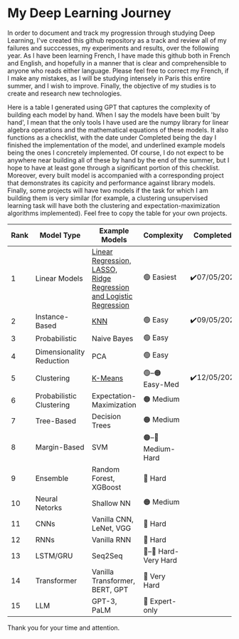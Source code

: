 # My Deep Learning Journey
In order to document and track my progression through studying Deep Learning, I've created this github repository as a track and review all of my failures and succcesses, my experiments and results, over the following year. As I have been learning French, I have made this github both in French and English, and hopefully in a manner that is clear and comprehensible to anyone who reads either language. Please feel free to correct my French, if I make any mistakes, as I will be studying intensely in Paris this entire summer, and I wish to improve. Finally, the objective of my studies is to create and research new technologies.

Here is a table I generated using GPT that captures the complexity of building each model by hand. When I say the models have been built 'by hand', I mean that the only tools I have used are the numpy library for linear algebra operations and the mathematical equations of these models. It also functions as a checklist, with the date under Completed being the day I finished the implementation of the model, and underlined example models being the ones I concretely implemented. Of course, I do not expect to be anywhere near building all of these by hand by the end of the summer, but I hope to have at least gone through a significant portion of this checklist. Moreover, every built model is accompanied with a corresponding project that demonstrates its capicity and performance against library models. Finally, some projects will have two models if the task for which I am building them is very similar (for example, a clustering unsupervised learning task will have both the clustering and expectation-maximization algorithms implemented). Feel free to copy the table for your own projects.

| Rank  | Model Type | Example Models | Complexity | Completed? |  
| ------------- | ------------- | ------------  | ------------- | -
| 1 | Linear Models  | <ins>Linear Regression, LASSO, Ridge Regression and Logistic Regression</ins> | 🟢 Easiest  | ✔️07/05/2025 |
| 2 | Instance-Based | <ins>KNN</ins>  | 🟢 Easy | ✔️09/05/2025 |
| 3 | Probabilistic | Naive Bayes | 🟢 Easy  |  | 
| 4 | Dimensionality Reduction | PCA | 🟢 Easy  |  | 
| 5 | Clustering  | <ins>K-Means</ins> | 🟢–🟠 Easy-Med | ✔️12/05/2025 | 
| 6 | Probabilistic Clustering  | Expectation-Maximization | 🟠 Medium |  | 
| 7 | Tree-Based | Decision Trees | 🟠 Medium  |  | 
| 8 | Margin-Based  | SVM | 🟠–🔴 Medium-Hard  |  | 
| 9 | Ensemble  | Random Forest, XGBoost | 🔴 Hard  |  | 
| 10 | Neural Netorks  | Shallow NN | 🟠 Medium  |  | 
| 11 | CNNs  | Vanilla CNN, LeNet, VGG| 🔴 Hard  |  | 
| 12 | RNNs  | Vanilla RNN | 🔴 Hard  |  | 
| 13 | LSTM/GRU  | Seq2Seq | 🔴–🚨 Hard-Very Hard  |  | 
| 14 | Transformer  | Vanilla Transformer, BERT, GPT | 🚨 Very Hard  |  | 
| 15 | LLM  | GPT-3, PaLM | 🧠 Expert-only |  | 

Thank you for your time and attention.
